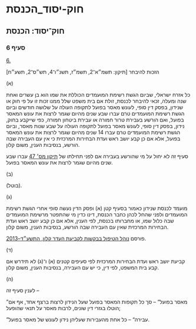 # חוק-יסוד_הכנסת

## חוק־יסוד: הכנסת

### סעיף 6

[6.](https://he.wikisource.org/wiki/%D7%97%D7%95%D7%A7-%D7%99%D7%A1%D7%95%D7%93:_%D7%94%D7%9B%D7%A0%D7%A1%D7%AA#%D7%A1%D7%A2%D7%99%D7%A3_6)

הזכות להיבחר [תיקון: תשמ״א־2, תשמ״ז, תשנ״ו־4, תש״ס־2, תשע״ח]

(א)

כל אזרח ישראלי, שביום הגשת רשימת המועמדים הכוללת את שמו הוא בן עשרים ואחת שנה ומעלה, זכאי להיבחר לכנסת, זולת אם בית משפט שלל ממנו זכות זו על פי חוק או שנידון, בפסק דין סופי, לעונש מאסר בפועל לתקופה העולה על שלושה חודשים וביום הגשת רשימת המועמדים טרם עברו שבע שנים מהיום שגמר לרצות את עונש המאסר בפועל, ואם הורשע בעבירת טרור חמורה או עבירת ביטחון חמורה, כפי שייקבע בחוק, נידון, בפסק דין סופי, לעונש מאסר בפועל לתקופה העולה על שבע שנות מאסר, וביום הגשת רשימת המועמדים טרם עברו 14 שנים מהיום שגמר לרצות את עונש המאסר בפועל, אלא אם כן קבע יושב ראש ועדת הבחירות המרכזית כי אין עם העבירה שבה הורשע, בנסיבות הענין, משום קלון.

סעיף זה לא יחול על מי שהורשע בעבירה אם לפני תחילתו של [תיקון מס׳ 47](https://fs.knesset.gov.il/20/law/20_lsr_493816.pdf) עברו שבע שנים מהיום שגמר לרצות את עונש המאסר בפועל.

(ב)

(בוטל).

(ג)

מועמד לכנסת שנידון כאמור בסעיף קטן (א) ופסק הדין נעשה סופי אחרי הגשת רשימת המועמדים ולפני שהחל לכהן כחבר הכנסת, דינו כדין מי שהתפטר מרשימת המועמדים שבה כלול שמו, או מחברותו בכנסת, לפי הענין, אלא אם כן קבע יושב ראש ועדת הבחירות המרכזית שאין עם העבירה שבה הורשע, בנסיבות הענין, משום קלון.

פורסם [נוהל הטיפול בבקשות לקביעת העדר קלון, התשע״ד–2013](https://he.wikisource.org/wiki/%D7%A0%D7%95%D7%94%D7%9C_%D7%94%D7%98%D7%99%D7%A4%D7%95%D7%9C_%D7%91%D7%91%D7%A7%D7%A9%D7%95%D7%AA_%D7%9C%D7%A7%D7%91%D7%99%D7%A2%D7%AA_%D7%94%D7%A2%D7%93%D7%A8_%D7%A7%D7%9C%D7%95%D7%9F "נוהל הטיפול בבקשות לקביעת העדר קלון").

(ד)

קביעת יושב ראש ועדת הבחירות המרכזית לפי סעיפים קטנים (א) ו־(ג) לא תידרש אם קבע בית המשפט, לפי דין, כי יש עם העבירה, בנסיבות הענין, משום קלון.

(ה)

לענין סעיף זה –

”מאסר בפועל“ – סך כל תקופות המאסר בפועל שעל הנידון לרצות ברצף אחד, אף אם הוטלו בגזרי דין שונים, לרבות מאסר על תנאי שהופעל;

”עבירה“ – כל אחת מהעבירות שעליהן נידון לעונש של מאסר בפועל.